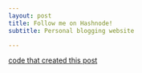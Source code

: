 ```yaml
---
layout: post
title: Follow me on Hashnode!
subtitle: Personal blogging website

---
```

[code that created this post](https://shivanandpatil.co)
